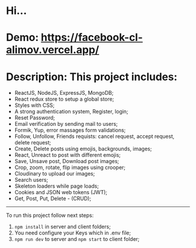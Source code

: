 # Hi...

# Demo: https://facebook-cl-alimov.vercel.app/

# Description: This project includes:
- ReactJS, NodeJS, ExpressJS, MongoDB;
- React redux store to setup a global store;
- Styles with CSS;
- A strong authentication system, Register, login;
- Reset Password;
- Email verification by sending mail to users;
- Formik, Yup, error massages form validations;
- Follow, Unfollow, Friends requists: cancel request, accept request, delete request;
- Create, Delete posts using emojis, backgrounds, images;
- React, Unreact to post with different emojis;
- Save, Unsave post, Download post images;
- Crop, zoom, rotate, flip images using crooper;
- Cloudinary to upload our images;
- Search users;
- Skeleton loaders while page loads;
- Cookies and JSON web tokens (JWT);
- Get, Post, Put, Delete - (CRUD);

---------------------------------------

To run this project follow next steps:

1. `npm install` in server and client folders;
2. You need configure your Keys which in .env file;
3. `npm run dev` to server and `npm start` to client folder;
